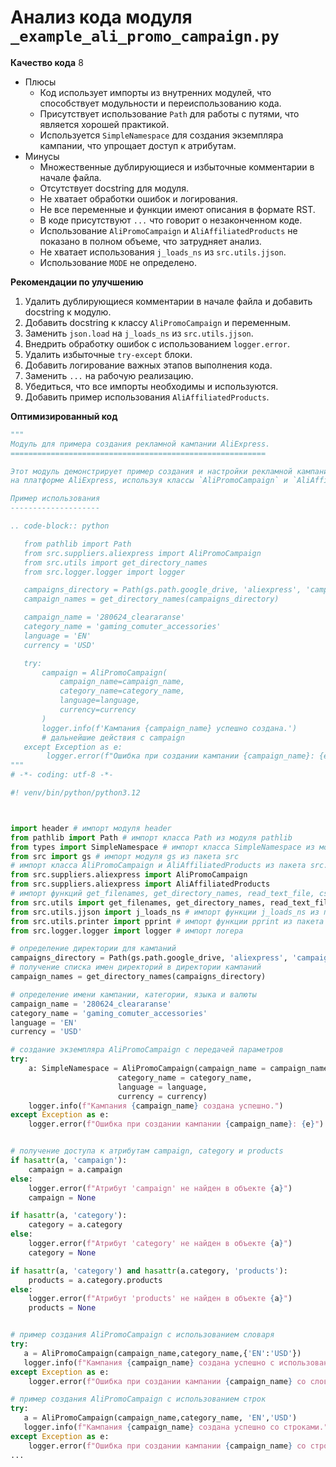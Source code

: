 # Анализ кода модуля `_example_ali_promo_campaign.py`

**Качество кода**
8
-  Плюсы
    -   Код использует импорты из внутренних модулей, что способствует модульности и переиспользованию кода.
    -   Присутствует использование `Path` для работы с путями, что является хорошей практикой.
    -   Используется `SimpleNamespace` для создания экземпляра кампании, что упрощает доступ к атрибутам.
-  Минусы
    -   Множественные дублирующиеся и избыточные комментарии в начале файла.
    -   Отсутствует docstring для модуля.
    -   Не хватает обработки ошибок и логирования.
    -   Не все переменные и функции имеют описания в формате RST.
    -   В коде присутствуют `...` что говорит о незаконченном коде.
    -   Использование `AliPromoCampaign` и `AliAffiliatedProducts` не показано в полном объеме, что затрудняет анализ.
    -   Не хватает использования `j_loads_ns` из `src.utils.jjson`.
    -   Использование `MODE` не определено.

**Рекомендации по улучшению**

1.  Удалить дублирующиеся комментарии в начале файла и добавить docstring к модулю.
2.  Добавить docstring к классу `AliPromoCampaign` и переменным.
3.  Заменить `json.load` на `j_loads_ns` из `src.utils.jjson`.
4.  Внедрить обработку ошибок с использованием `logger.error`.
5.  Удалить избыточные `try-except` блоки.
6.  Добавить логирование важных этапов выполнения кода.
7.  Заменить `...` на рабочую реализацию.
8.  Убедиться, что все импорты необходимы и используются.
9.  Добавить пример использования `AliAffiliatedProducts`.

**Оптимизированный код**

```python
"""
Модуль для примера создания рекламной кампании AliExpress.
=========================================================

Этот модуль демонстрирует пример создания и настройки рекламной кампании
на платформе AliExpress, используя классы `AliPromoCampaign` и `AliAffiliatedProducts`.

Пример использования
--------------------

.. code-block:: python

   from pathlib import Path
   from src.suppliers.aliexpress import AliPromoCampaign
   from src.utils import get_directory_names
   from src.logger.logger import logger

   campaigns_directory = Path(gs.path.google_drive, 'aliexpress', 'campaigns')
   campaign_names = get_directory_names(campaigns_directory)

   campaign_name = '280624_cleararanse'
   category_name = 'gaming_comuter_accessories'
   language = 'EN'
   currency = 'USD'

   try:
       campaign = AliPromoCampaign(
           campaign_name=campaign_name,
           category_name=category_name,
           language=language,
           currency=currency
       )
       logger.info(f'Кампания {campaign_name} успешно создана.')
       # дальнейшие действия с campaign
   except Exception as e:
        logger.error(f"Ошибка при создании кампании {campaign_name}: {e}")
"""
# -*- coding: utf-8 -*-

#! venv/bin/python/python3.12



import header # импорт модуля header
from pathlib import Path # импорт класса Path из модуля pathlib
from types import SimpleNamespace # импорт класса SimpleNamespace из модуля types
from src import gs # импорт модуля gs из пакета src
# импорт класса AliPromoCampaign и AliAffiliatedProducts из пакета src.suppliers.aliexpress
from src.suppliers.aliexpress import AliPromoCampaign
from src.suppliers.aliexpress import AliAffiliatedProducts
# импорт функций get_filenames, get_directory_names, read_text_file, csv2dict из пакета src.utils
from src.utils import get_filenames, get_directory_names, read_text_file, csv2dict
from src.utils.jjson import j_loads_ns # импорт функции j_loads_ns из пакета src.utils.jjson
from src.utils.printer import pprint # импорт функции pprint из пакета src.utils.printer
from src.logger.logger import logger # импорт логера

# определение директории для кампаний
campaigns_directory = Path(gs.path.google_drive, 'aliexpress', 'campaigns')
# получение списка имен директорий в директории кампаний
campaign_names = get_directory_names(campaigns_directory)

# определение имени кампании, категории, языка и валюты
campaign_name = '280624_cleararanse'
category_name = 'gaming_comuter_accessories'
language = 'EN'
currency = 'USD'

# создание экземпляра AliPromoCampaign с передачей параметров
try:
    a: SimpleNamespace = AliPromoCampaign(campaign_name = campaign_name,
                        category_name = category_name,
                        language = language,
                        currency = currency)
    logger.info(f"Кампания {campaign_name} создана успешно.")
except Exception as e:
    logger.error(f"Ошибка при создании кампании {campaign_name}: {e}")


# получение доступа к атрибутам campaign, category и products
if hasattr(a, 'campaign'):
    campaign = a.campaign
else:
    logger.error(f"Атрибут 'campaign' не найден в объекте {a}")
    campaign = None

if hasattr(a, 'category'):
    category = a.category
else:
    logger.error(f"Атрибут 'category' не найден в объекте {a}")
    category = None

if hasattr(a, 'category') and hasattr(a.category, 'products'):
    products = a.category.products
else:
    logger.error(f"Атрибут 'products' не найден в объекте {a}")
    products = None


# пример создания AliPromoCampaign с использованием словаря
try:
   a = AliPromoCampaign(campaign_name,category_name,{'EN':'USD'})
   logger.info(f"Кампания {campaign_name} создана успешно с использованием словаря.")
except Exception as e:
    logger.error(f"Ошибка при создании кампании {campaign_name} со словарем: {e}")

# пример создания AliPromoCampaign с использованием строк
try:
   a = AliPromoCampaign(campaign_name,category_name, 'EN','USD')
   logger.info(f"Кампания {campaign_name} создана успешно со строками.")
except Exception as e:
    logger.error(f"Ошибка при создании кампании {campaign_name} со строками: {e}")
...
```